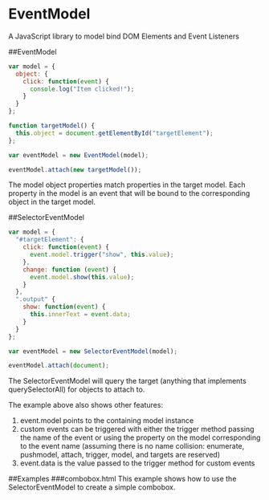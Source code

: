 # EventModel
A JavaScript library to model bind DOM Elements and Event Listeners

##EventModel
```javascript
var model = {
  object: {
    click: function(event) {
      console.log("Item clicked!");
    }
  }
};

function targetModel() {
  this.object = document.getElementById("targetElement");
};

var eventModel = new EventModel(model);

eventModel.attach(new targetModel());
```

The model object properties match properties in the target model. Each property in the model is an event that will be bound to the corresponding object in the target model.

##SelectorEventModel

```javascript
var model = {
  "#targetElement": {
    click: function(event) {
      event.model.trigger("show", this.value);
    },
    change: function (event) {
      event.model.show(this.value);
    }
  },
  ".output" {
    show: function(event) {
      this.innerText = event.data;
    }
  }
};

var eventModel = new SelectorEventModel(model);

eventModel.attach(document);
```

The SelectorEventModel will query the target (anything that implements querySelectorAll) for objects to attach to.

The example above also shows other features:
  1. event.model points to the containing model instance
  2. custom events can be triggered with either the trigger method passing the name of the event or using the property on the model corresponding to the event name (assuming there is no name collision: enumerate, pushmodel, attach, trigger, model, and targets are reserved)
  3. event.data is the value passed to the trigger method for custom events

##Examples
###combobox.html
This example shows how to use the SelectorEventModel to create a simple combobox. 

